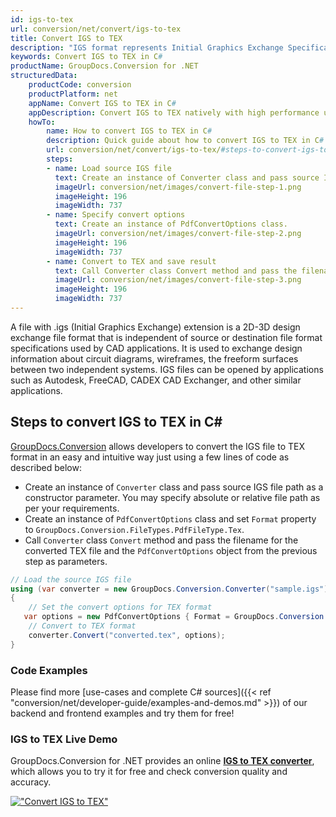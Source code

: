 ```yaml
---
id: igs-to-tex
url: conversion/net/convert/igs-to-tex
title: Convert IGS to TEX
description: "IGS format represents Initial Graphics Exchange Specification (IGES) with .igs extension. Learn how to convert IGS to TEX file programmatically in C# language using GroupDocs.Conversion for .NET library."
keywords: Convert IGS to TEX in C#
productName: GroupDocs.Conversion for .NET
structuredData:
    productCode: conversion
    productPlatform: net
    appName: Convert IGS to TEX in C#
    appDescription: Convert IGS to TEX natively with high performance using C# language and server side GroupDocs.Conversion for .NET APIs, without the use of any software like Microsoft or Open Office.
    howTo:
        name: How to convert IGS to TEX in C# 
        description: Quick guide about how to convert IGS to TEX in C# with high performance and accuracy.
        url: conversion/net/convert/igs-to-tex/#steps-to-convert-igs-to-tex-in-c
        steps:
        - name: Load source IGS file 
          text: Create an instance of Converter class and pass source IGS file path as a constructor parameter. You may specify absolute or relative file path as per your requirements. 
          imageUrl: conversion/net/images/convert-file-step-1.png
          imageHeight: 196
          imageWidth: 737
        - name: Specify convert options 
          text: Create an instance of PdfConvertOptions class.
          imageUrl: conversion/net/images/convert-file-step-2.png
          imageHeight: 196
          imageWidth: 737
        - name: Convert to TEX and save result 
          text: Call Converter class Convert method and pass the filename for the converted HTML file and the PdfConvertOptions object from the previous step as parameters.
          imageUrl: conversion/net/images/convert-file-step-3.png
          imageHeight: 196
          imageWidth: 737
---
```


A file with .igs (Initial Graphics Exchange) extension is a 2D-3D design exchange file format that is independent of source or destination file format specifications used by CAD applications. It is used to exchange design information about circuit diagrams, wireframes, the freeform surfaces between two independent systems. IGS files can be opened by applications such as Autodesk, FreeCAD, CADEX CAD Exchanger, and other similar applications.

## Steps to convert IGS to TEX in C#

[GroupDocs.Conversion](https://products.groupdocs.com/conversion/net) allows developers to convert the IGS file to TEX format in an easy and intuitive way just using a few lines of code as described below:

* Create an instance of `Converter` class and pass source IGS file path as a constructor parameter. You may specify absolute or relative file path as per your requirements. 
* Create an instance of `PdfConvertOptions` class and set `Format` property to `GroupDocs.Conversion.FileTypes.PdfFileType.Tex`.
* Call `Converter` class `Convert` method and pass the filename for the converted TEX file and the `PdfConvertOptions` object from the previous step as parameters.

```csharp
// Load the source IGS file
using (var converter = new GroupDocs.Conversion.Converter("sample.igs"))
{
    // Set the convert options for TEX format
   var options = new PdfConvertOptions { Format = GroupDocs.Conversion.FileTypes.PdfFileType.Tex };
    // Convert to TEX format
    converter.Convert("converted.tex", options);
}
```

### Code Examples

Please find more [use-cases and complete C# sources]({{< ref "conversion/net/developer-guide/examples-and-demos.md" >}}) of our backend and frontend examples and try them for free!

### IGS to TEX Live Demo

GroupDocs.Conversion for .NET provides an online [**IGS to TEX converter**](https://products.groupdocs.app/conversion/igs-to-tex), which allows you to try it for free and check conversion quality and accuracy.

[!["Convert IGS to TEX"](conversion/net/images/convert-to-tex/convert-igs-to-tex.png)](https://products.groupdocs.app/conversion/igs-to-tex)